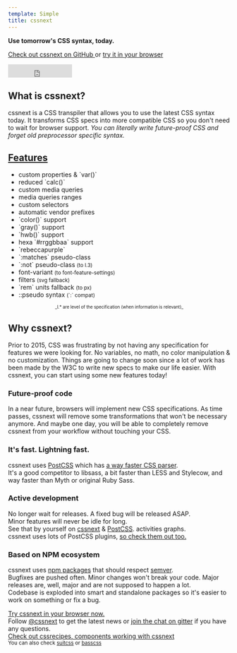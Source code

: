 ```yaml
---
template: Simple
title: cssnext
---
```

<div class="cssnext-Jumbotron cssnext-Jumbotron--default cssnext-Center cssnext-Light">
  <section class="r-Grid">
    <div class="r-Grid-cell">
      <strong class="cssnext-Jumbotron-title">Use tomorrow's CSS syntax, today.</strong>
      <p>
        <a
          title="github.com/cssnext/cssnext"
          href="https://github.com/cssnext/cssnext"
        >
          Check out cssnext on GitHub
        </a>
        or
        <a href="/playground/">
          try it in your browser
        </a>
      </p>
      <iframe
        frameborder="0" scrolling="0"
        width="145px" height="30px"
        style="vertical-align: middle"
        src="https://ghbtns.com/github-btn.html?user=cssnext&repo=cssnext&type=star&count=true&size=large"
      ></iframe>
    </div>
  </section>
</div>

<section class="r-Grid cssnext-Section">
  <div class="r-Grid-cell r-minM--1of3">
    <h2 class="cssnext-Section-title">What is cssnext?</h2>
    <p class="cssnext-Section-content">
      cssnext is a CSS transpiler that allows you to use
      the latest CSS syntax today.
      It transforms CSS specs into more compatible CSS
      so you don't need to wait for browser support.
      <em class="cssnext-Section-highlight">
        You can literally write future-proof CSS
        and forget old preprocessor specific syntax.
      </em>
    </p>
  </div>
  <div class="r-Grid-cell r-minM--2of3">
  <h2 class="cssnext-Section-title"><a href="/features/">Features</a></h2>
    <ul class="r-Grid cssnext-List cssnext-FeaturesList">
      <li class="r-Grid-cell r-minS--1of2">
        custom properties & `var()`
      </li>
      <li class="r-Grid-cell r-minS--1of2">
        reduced `calc()`
      </li>
      <li class="r-Grid-cell r-minS--1of2">
        custom media queries
      </li>
      <li class="r-Grid-cell r-minS--1of2">
        media queries ranges
      </li>
      <li class="r-Grid-cell r-minS--1of2">
        custom selectors
      </li>
      <li class="r-Grid-cell r-minS--1of2">
        automatic vendor prefixes
      </li>
      <li class="r-Grid-cell r-minS--1of2">
        `color()` support
      </li>
      <li class="r-Grid-cell r-minS--1of2">
        `gray()` support
      </li>
      <li class="r-Grid-cell r-minS--1of2">
        `hwb()` support
      </li>
      <li class="r-Grid-cell r-minS--1of2">
        hexa `#rrggbbaa` support
      </li>
      <li class="r-Grid-cell r-minS--1of2">
        `rebeccapurple`
      </li>
      <li class="r-Grid-cell r-minS--1of2">
        `:matches` pseudo-class
      </li>
      <li class="r-Grid-cell r-minS--1of2">
        `:not` pseudo-class
        <small class="cssnext-FeaturesList-small">
          (to l.3)
        </small>
      </li>
      <li class="r-Grid-cell r-minS--1of2">
        font-variant
        <small class="cssnext-FeaturesList-small">
          (to font-feature-settings)
        </small>
      </li>
      <li class="r-Grid-cell r-minS--1of2">
        filters
        <small class="cssnext-FeaturesList-small">
          (svg fallback)
        </small>
      </li>
      <li class="r-Grid-cell r-minS--1of2">
        `rem` units fallback
        <small class="cssnext-FeaturesList-small">
          (to px)
        </small>
      </li>
      <li class="r-Grid-cell r-minS--1of2">
        ::pseudo syntax
        <small class="cssnext-FeaturesList-small">
          (`:` compat)
        </small>
      </li>
    </ul>
    <small
      class="cssnext-FeaturesList-small"
      style="display: block; text-align: center;"
    >
      <small>
        _l.* are level of the specification (when information is relevant)_
      </small>
    </small>
  </div>
</section>

<section class="cssnext-Jumbotron cssnext-Jumbotron--whiteRoad">
  <div class="r-Grid cssnext-Center">
    <div class="r-Grid-cell r-minM--1of2 cssnext-Section">
      <h2 class="cssnext-Section-title">Why cssnext?</h2>
      <p class="cssnext-Section-content" style="text-align: left">
        Prior to 2015, CSS was frustrating by not having any specification for features we were looking for.
        No variables, no math, no color manipulation & no customization.
        Things are going to change soon since a lot of work has been made by the W3C to write new specs to make our life easier.
        With cssnext, you can start using some new features today!
      </p>
    </div>
  </div>
</section>

<section class="cssnext-Jumbotron cssnext-Jumbotron--darkDeloreanFront cssnext-Light">
  <div class="r-Grid">
    <div class="r-Grid-cell r-minM--1of2 cssnext-Section">
      <h3 class="cssnext-Section-title">Future-proof code</h3>
      <p class="cssnext-Section-content">
        In a near future, browsers will implement new CSS specifications. As time passes, cssnext will remove some transformations that won't be necessary anymore.
        And maybe one day, you will be able to completely remove cssnext from your workflow without touching your CSS.
      </p>
    </div>
  </div>
</section>

<section class="cssnext-Jumbotron cssnext-Jumbotron--lightFast">
  <div class="r-Grid">
    <div class="r-Grid-cell r-minM--1of2"></div>
    <div class="r-Grid-cell r-minM--1of2 cssnext-Section">
      <h3 class="cssnext-Section-title">It's fast. Lightning fast.</h3>
      <p class="cssnext-Section-content">
        cssnext uses <a href="https://github.com/postcss/postcss">PostCSS</a>
        which has
        <a href="https://github.com/postcss/benchmark">a way faster CSS parser</a>.
        <br />
        It's a good competitor to libsass, a bit faster than LESS and Stylecow,
        and way faster than Myth or original Ruby Sass.
      </p>
    </div>
  </div>
</section>

<section class="cssnext-Jumbotron cssnext-Jumbotron--darkFlux cssnext-Light">
  <div class="r-Grid">
    <div class="r-Grid-cell r-minM--1of2 cssnext-Section">
      <h3 class="cssnext-Section-title">Active development</h3>
      <p class="cssnext-Section-content">
        No longer wait for releases.
        A fixed bug will be released ASAP.
        <br />
        Minor features will never be idle for long.
        <br />
        See that by yourself on
        <a href="https://github.com/cssnext/cssnext/graphs/contributors">cssnext</a>
        &amp;
        <a href="https://github.com/postcss/postcss/graphs/contributors">PostCSS</a>.
        activities graphs.
        <br />
        cssnext uses lots of PostCSS plugins,
        <a href="https://github.com/postcss/">so check them out too.</a>
      </p>
    </div>
  </div>
</section>

<section class="cssnext-Jumbotron cssnext-Jumbotron--lightTeam">
  <div class="r-Grid">
    <div class="r-Grid-cell r-minM--1of2"></div>
    <div class="r-Grid-cell r-minM--1of2 cssnext-Section">
      <h3 class="cssnext-Section-title">Based on NPM ecosystem</h3>
      <p class="cssnext-Section-content">
        cssnext uses <a href="https://www.npmjs.org/">npm packages</a> that should respect <a href="http://semver.org/">semver</a>.
        <br />
        Bugfixes are pushed often.
        Minor changes won't break your code.
        Major releases are, well, major and are not supposed to happen a lot.
        <br />
        Codebase is exploded into smart and standalone packages so it's easier to work on something or fix a bug.
      </p>
    </div>
  </div>
</section>

<div class="cssnext-Jumbotron cssnext-Jumbotron--default cssnext-Center cssnext-Light">
  <section class="r-Grid">
    <div class="r-Grid-cell">
      <div class="cssnext-Jumbotron-title">
        <a href="/playground/">Try cssnext in your browser now.</a>
      </div>
    </div>
  </section>
</div>

<section class="cssnext-Jumbotron cssnext-Center">
  <div class="r-Grid">
    <div class="r-Grid-cell">
      Follow
      <a href="https://twitter.com/cssnext">@cssnext</a>
      to get the latest news
      or
      <a href="https://gitter.im/cssnext/cssnext">join the chat on gitter</a>
      if you have any questions.
    </div>
  </div>
</section>

<div class="cssnext-Jumbotron cssnext-Jumbotron--cssrecipes cssnext-Center cssnext-Light">
  <section class="r-Grid">
    <div class="r-Grid-cell">
      <div class="cssnext-Jumbotron-title cssnext-Jumbotron-title--smaller">
        <a href="https://cssrecipes.github.io/">Check out cssrecipes, components working with cssnext</a>
      </div>
      <small>
        You can also check
        <a href="https://suitcss.github.io/">suitcss</a>
        or
        <a href="http://www.basscss.com/">basscss</a>
        </small>
    </div>
  </section>
</div>
